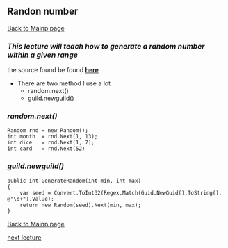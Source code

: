 ## Randon number
[Back to Mainp page](https://github.com/Dokidok1/new1000)

### *This lecture will teach how to generate a random number within a given range*

the source found be found **[here](https://stackoverflow.com/questions/2706500/how-do-i-generate-a-random-int-number)**

* There are two method I use a lot 
  * random.next()
  * guild.newguild()
  
 ### *random.next()*
 
 ```
 Random rnd = new Random();
int month  = rnd.Next(1, 13); 
int dice   = rnd.Next(1, 7);  
int card   = rnd.Next(52)
```


### *guild.newguild()*

```
public int GenerateRandom(int min, int max)
{
    var seed = Convert.ToInt32(Regex.Match(Guid.NewGuid().ToString(), @"\d+").Value);
    return new Random(seed).Next(min, max);
}
```

[Back to Mainp page](https://github.com/Dokidok1/new1000)

[next lecture](https://github.com/Dokidok1/new1000/blob/master/md_files/recursion.md)
